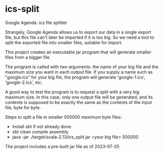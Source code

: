 # ics-split
Google Agenda .ics file splitter

Strangely, Google Agenda allows us to export our data in a single export file, but this file can't later be imported if it is too big. So we need a tool to split the exported file into smaller files, suitable for import.

This project creates an executable jar program that will generate smaller files from a bigger file.

The program is called with two arguments: the name of your big file and the maximum size you want in each output file. If you supply a name such as "google.ics" for your big file, the
program will generate 'google-1.ics', 'google-2.ics', etc.

A good way to test the program is to request a split with a very big maximum size. In this case, only one output file will be generated, and its contents is supposed to be exactly the same as the contents of the input file, byte for byte. 

Steps to split a file in smaller 500000 maximum byte files:
* Install sbt if not already done.
* sbt clean compile assembly
* java -jar ./target/scala-2.13/ics_split.jar \<your big file\> 500000

The project includes a pre-built jar file as of 2023-07-25
